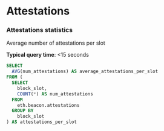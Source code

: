 # Attestations

### Attestations statistics

Average number of attestations per slot

**Typical query time**: <15 seconds

```sql
SELECT
  AVG(num_attestations) AS average_attestations_per_slot
FROM (
  SELECT
    block_slot,
    COUNT(*) AS num_attestations
  FROM
    eth.beacon.attestations
  GROUP BY
    block_slot
) AS attestations_per_slot
```
